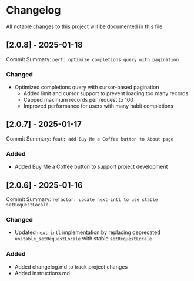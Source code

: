 # Changelog

All notable changes to this project will be documented in this file.

## [2.0.8] - 2025-01-18

Commit Summary: `perf: optimize completions query with pagination`

### Changed

- Optimized completions query with cursor-based pagination
  - Added limit and cursor support to prevent loading too many records
  - Capped maximum records per request to 100
  - Improved performance for users with many habit completions

## [2.0.7] - 2025-01-17

Commit Summary: `feat: add Buy Me a Coffee button to About page`

### Added

- Added Buy Me a Coffee button to support project development

## [2.0.6] - 2025-01-16

Commit Summary: `refactor: update next-intl to use stable setRequestLocale`

### Changed

- Updated `next-intl` implementation by replacing deprecated `unstable_setRequestLocale` with stable `setRequestLocale`

### Added

- Added changelog.md to track project changes
- Added instructions.md
